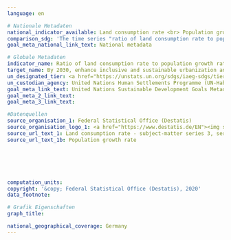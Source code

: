 ```yaml
---
language: en

# Nationale Metadaten
national_indicator_available: Land consumption rate <br> Population growth rate <br> Proportion of settlement and transport areas to population <br> Ratio of land consumption rate to population growth rate (year-to-year)
comparison_sdg: 'The time series "ratio of land consumption rate to population growth rate (year-to-year)" is compliant with the global metadata. The further three time series provide additional information.'
goal_meta_national_link_text: National metadata

# Globale Metadaten
indicator_name: Ratio of land consumption rate to population growth rate
target_name: By 2030, enhance inclusive and sustainable urbanization and capacity for participatory, integrated and sustainable human settlement planning and management in all countries
un_designated_tier: <a href="https://unstats.un.org/sdgs/iaeg-sdgs/tier-classification/" title="Click here for more information on the UN tier classification.">Tier II</a>
un_custodian_agency: United Nations Human Settlements Programme (UN-Habitat)
goal_meta_link_text: United Nations Sustainable Development Goals Metadata
goal_meta_2_link_text: 
goal_meta_3_link_text: 

#Datenquellen
source_organisation_1: Federal Statistical Office (Destatis)
source_organisation_logo_1: <a href="https://www.destatis.de/EN"><img src="https://g205sdgs.github.io/sdg-indicators/public/OrgImgEn/destatis.png" alt="Logo destatis" style="height:60px; width:148px" /></a>
source_url_text_1: Land consumption rate - subject-matter series 3, series 5.1 (only available in German)
source_url_text_1b: Population growth rate






computation_units: 
copyright: '&copy; Federal Statistical Office (Destatis), 2020'
data_footnote: 

# Grafik Eigenschaften
graph_title: 

national_geographical_coverage: Germany
---
```


<span></span>